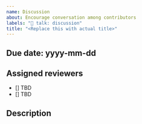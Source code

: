 ```yaml
---
name: Discussion
about: Encourage conversation among contributors
labels: "💬 talk: discussion"
title: "<Replace this with actual title>"
---
```


<!-- Consider how soon we need the discussion resolved vs. giving everyone an opportunity to participate.  -->
## Due date: yyyy-mm-dd

<!-- Suggest two members of @WordPress/openverse to review the discussion.  -->
## Assigned reviewers

- [] TBD
- [] TBD

<!-- Start the conversation. Please @ anyone relevant and try to ask questions to help facilate discussion. -->
## Description
